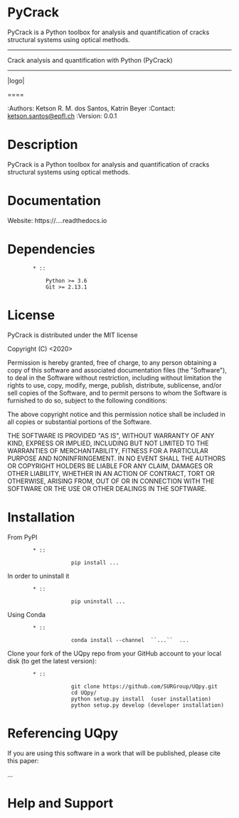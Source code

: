 # PyCrack
PyCrack is a Python toolbox for analysis and quantification of cracks structural systems using optical methods.

*******************************************************
Crack analysis and quantification with Python (PyCrack)
*******************************************************

|logo|

====

:Authors: Ketson R. M. dos Santos, Katrin Beyer
:Contact: ketson.santos@epfl.ch
:Version: 0.0.1


Description
===========

PyCrack is a Python toolbox for analysis and quantification of cracks structural systems using optical methods.

Documentation
================

Website:
           https://....readthedocs.io

Dependencies
===========

            * ::
            
                Python >= 3.6
                Git >= 2.13.1

License
===========
PyCrack is distributed under the MIT license

Copyright (C) <2020> <Katrin Beyer>

Permission is hereby granted, free of charge, to any person obtaining a copy of this software and associated documentation files (the "Software"), to deal in the Software without restriction, including without limitation the rights to use, copy, modify, merge, publish, distribute, sublicense, and/or sell copies of the Software, and to permit persons to whom the Software is furnished to do so, subject to the following conditions:

The above copyright notice and this permission notice shall be included in all copies or substantial portions of the Software.

THE SOFTWARE IS PROVIDED "AS IS", WITHOUT WARRANTY OF ANY KIND, EXPRESS OR IMPLIED, INCLUDING BUT NOT LIMITED TO THE WARRANTIES OF MERCHANTABILITY, FITNESS FOR A PARTICULAR PURPOSE AND NONINFRINGEMENT. IN NO EVENT SHALL THE AUTHORS OR COPYRIGHT HOLDERS BE LIABLE FOR ANY CLAIM, DAMAGES OR OTHER LIABILITY, WHETHER IN AN ACTION OF CONTRACT, TORT OR OTHERWISE, ARISING FROM, OUT OF OR IN CONNECTION WITH THE SOFTWARE OR THE USE OR OTHER DEALINGS IN THE SOFTWARE.


Installation
===========

From PyPI

            * ::

                        pip install ...

In order to uninstall it

            * ::

                        pip uninstall ...

Using Conda

            * ::

                        conda install --channel  ``...``  ...

Clone your fork of the UQpy repo from your GitHub account to your local disk (to get the latest version): 

            * ::

                        git clone https://github.com/SURGroup/UQpy.git
                        cd UQpy/
                        python setup.py install  (user installation)
                        python setup.py develop (developer installation)

Referencing UQpy
=================

If you are using this software in a work that will be published, please cite this paper:

...


Help and Support
===========



